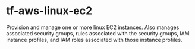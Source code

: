 # tf-aws-linux-ec2

Provision and manage one or more linux EC2 instances. Also manages associated security groups, rules associated with the security groups, IAM instance profiles, and IAM roles associated with those instance profiles.
